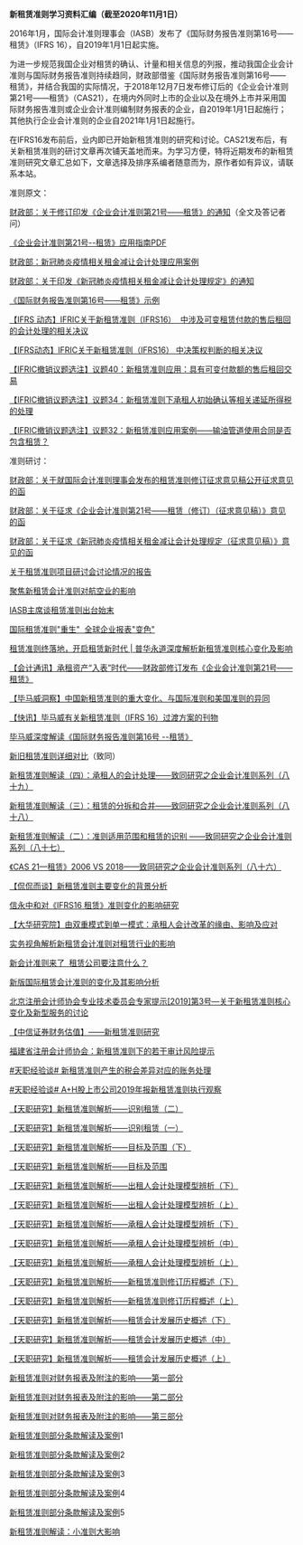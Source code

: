 **新租赁准则学习资料汇编（截至2020年11月1日）**

2016年1月，国际会计准则理事会（IASB）发布了《国际财务报告准则第16号——租赁》（IFRS 16），自2019年1月1日起实施。

为进一步规范我国企业对租赁的确认、计量和相关信息的列报，推动我国企业会计准则与国际财务报告准则持续趋同，财政部借鉴《国际财务报告准则第16号——租赁》，并结合我国的实际情况，于2018年12月7日发布修订后的《企业会计准则第21号——租赁》（CAS21），在境内外同时上市的企业以及在境外上市并采用国际财务报告准则或企业会计准则编制财务报表的企业，自2019年1月1日起施行；其他执行企业会计准则的企业自2021年1月1日起施行。

在IFRS16发布前后，业内即已开始新租赁准则的研究和讨论。CAS21发布后，有关新租赁准则的研讨文章再次铺天盖地而来。为学习方便，特将近期发布的新租赁准则研究文章汇总如下，文章选择及排序系编者随意而为，原作者如有异议，请联系本站。

  

准则原文：

[财政部：关于修订印发《企业会计准则第21号——租赁》的通知](http://mp.weixin.qq.com/s?__biz=MzA4ODM0NDQyMg==&mid=2655770223&idx=1&sn=8cab0cd20914abe01c3591d1cd41eb41&chksm=8b94e466bce36d70f56fcadc75a40355028b5dd8633ac7897f309f84f76a2fd675edfa0a0a76&scene=21#wechat_redirect)（全文及答记者问）

[《企业会计准则第21号--租赁》应用指南PDF](http://mp.weixin.qq.com/s?__biz=MzA5NDE2MzAzOQ==&mid=2650359536&idx=3&sn=396a70707a60db281eab0ea93e06fa1e&chksm=885f3fc0bf28b6d61b0065aa8cf47179052935ba5a04a91fc28280a509652a45b5c7ae7c0b7a&scene=21#wechat_redirect)

[财政部：新冠肺炎疫情相关租金减让会计处理应用案例](http://mp.weixin.qq.com/s?__biz=MzA4ODM0NDQyMg==&mid=2655773722&idx=1&sn=c37b6c1f006de1b134ee70839c06b283&chksm=8b94d613bce35f051a75d0a81d41d5910022659345faa29088b0115abd3932451cce0407469b&scene=21#wechat_redirect)  

[财政部：关于印发《新冠肺炎疫情相关租金减让会计处理规定》的通知](http://mp.weixin.qq.com/s?__biz=MzA4ODM0NDQyMg==&mid=2655773628&idx=1&sn=deb245c78149a647e646d7c920a6c39f&chksm=8b94d1b5bce358a3ee77375feede6ceffe9f93c47438a060daf7ea1f15a20ec338a6ccf7aeee&scene=21#wechat_redirect)

[《国际财务报告准则第16号——租赁》示例](http://mp.weixin.qq.com/s?__biz=MzA4ODM0NDQyMg==&mid=2655770235&idx=1&sn=d40530592506c29c78040794e9bb8f25&chksm=8b94e472bce36d64b4275877de3a751bac769422245926c543ba3d74e042376b5625ddc12946&scene=21#wechat_redirect)

[【IFRS 动态】IFRIC关于新租赁准则（IFRS16）  中涉及可变租赁付款的售后租回的会计处理的相关决议](http://mp.weixin.qq.com/s?__biz=MzA3MTMwMzIyMQ==&mid=2649776266&idx=1&sn=130a670b2b5055576125f5c9d0b3d621&chksm=872b69d0b05ce0c6cc28b1ed6b40352d169849a9e631e3b70f9d49391a6edcc286fd1b996283&scene=21#wechat_redirect)  

[【IFRS动态】IFRIC关于新租赁准则（IFRS16） 中决策权判断的相关决议](http://mp.weixin.qq.com/s?__biz=MzA3MTMwMzIyMQ==&mid=2649775961&idx=1&sn=5ab57f77b959f3947da67a316ac6e466&chksm=872b5603b05cdf1565cbf3aab0a16473c7807be500cedd20c40bf05ccb22fdd85c95a06dd664&scene=21#wechat_redirect)  

[【IFRIC撤销议题选注】议题40：新租赁准则应用：具有可变付款额的售后租回交易](http://mp.weixin.qq.com/s?__biz=MjM5MzYwMzEyMA==&mid=2649880620&idx=1&sn=d7f2f6c24d6ce813025ce4fb1ba4be43&chksm=be91d37389e65a650526e2879d43b5954af7fc1cbd960541fc0e4b4de2d4007b5857c48a61bd&scene=21#wechat_redirect)  

[【IFRIC撤销议题选注】议题34：新租赁准则下承租人初始确认等相关递延所得税的处理](http://mp.weixin.qq.com/s?__biz=MjM5MzYwMzEyMA==&mid=2649877702&idx=1&sn=1c8973afd9dd37f3f6c4ee72fd281bf7&chksm=be91c79989e64e8fe05b8fc5aa8e45e34e5166b34a5fbffd4bab504dea7c0f75c286bd6def21&scene=21#wechat_redirect)  

[【IFRIC撤销议题选注】议题32：新租赁准则应用案例——输油管道使用合同是否包含租赁？](http://mp.weixin.qq.com/s?__biz=MjM5MzYwMzEyMA==&mid=2649877655&idx=1&sn=e2201a95b8e4d0aba71a28281c94dcee&chksm=be91c7c889e64ede3bd8f079a3833e651af5aaa45e6aabcb1420ca35701d15e4a822df6d38bf&scene=21#wechat_redirect)  

  

准则研讨：

[财政部：关于就国际会计准则理事会发布的租赁准则修订征求意见稿公开征求意见的函](http://mp.weixin.qq.com/s?__biz=MzA4ODM0NDQyMg==&mid=2655773149&idx=2&sn=35a414e147e741447364ad9a7adaa521&chksm=8b94d3d4bce35ac2f80efad5ec9a9b5d41c7d3f7501ae7088dbfa917e7f9ea3195493f209486&scene=21#wechat_redirect)

[财政部：关于征求《企业会计准则第21号——租赁（修订）（征求意见稿）》意见的函](http://mp.weixin.qq.com/s?__biz=MzA4ODM0NDQyMg==&mid=2655768294&idx=1&sn=196fb921c0d49e53a987e62f3afaf4a0&chksm=8b94fcefbce375f9670af3a651e6d57abd50840069fefdb1915235a9c8ca15252acfd90c7d81&scene=21#wechat_redirect)

[财政部：关于征求《新冠肺炎疫情相关租金减让会计处理规定（征求意见稿）》意见的函](http://mp.weixin.qq.com/s?__biz=MzA4ODM0NDQyMg==&mid=2655773308&idx=1&sn=cb50f4fbb224fcdedcc11750704ca54a&chksm=8b94d075bce3596317980a9f6c6a0a9dcdde8eaaabeeb0be4b38e317fc6f0d65b8fe37d965ee&scene=21#wechat_redirect)  

[关于租赁准则项目研讨会讨论情况的报告](http://mp.weixin.qq.com/s?__biz=MzA4ODM0NDQyMg==&mid=2655768844&idx=1&sn=382d0044a9165d0fccda7ab9e71ab5ad&chksm=8b94e305bce36a13aa59629e5046bec6f47281e0669921dc1652e2e10c4ebf3ca53c0edd5288&scene=21#wechat_redirect)

[聚焦新租赁会计准则对航空业的影响](http://mp.weixin.qq.com/s?__biz=MzA4ODM0NDQyMg==&mid=2655766391&idx=1&sn=f195bdae72ec13c9804ddb232200dc74&scene=21#wechat_redirect)

[IASB主席谈租赁准则出台始末](http://mp.weixin.qq.com/s?__biz=MzA4ODM0NDQyMg==&mid=408141417&idx=1&sn=6707087d3946ad4f969b0552c1f1cf8e&scene=21#wechat_redirect)

[国际租赁准则"重生"  全球企业报表"变色"](http://mp.weixin.qq.com/s?__biz=MzA4ODM0NDQyMg==&mid=404304875&idx=1&sn=d4fdac8815bac97208fc467b4c8c97d1&scene=21#wechat_redirect)

[租赁准则终落地，开启租赁新时代 | 普华永道深度解析新租赁准则核心变化及影响](http://mp.weixin.qq.com/s?__biz=MzA3NDE4MjAxNQ==&mid=2654733252&idx=1&sn=16661a16f22b5bf2a98adf01cc2d3a98&chksm=84cb1fd4b3bc96c211558bce073e4b1c213be35086bc502ca97f22dbdda9c0dc736c39c6947e&scene=21#wechat_redirect)

[【会计通讯】承租资产“入表”时代——财政部修订发布《企业会计准则第21号——租赁》](http://mp.weixin.qq.com/s?__biz=MjM5OTYyODg4MQ==&mid=2653730174&idx=2&sn=20794377cb6fcf63bbbd5b2ce2638794&chksm=bce08c408b970556bdc66fc5a8ead5d38ff6383f7a4d06cfda983ec423847bcdaab499c36a14&scene=21#wechat_redirect)

[【毕马威洞察】中国新租赁准则的重大变化、与国际准则和美国准则的异同](http://mp.weixin.qq.com/s?__biz=MzA4OTExODQyMQ==&mid=2665820295&idx=2&sn=871c76c0ed239d97d314fc550bcb371a&chksm=8b0e533dbc79da2b39ba01df4a129f0d3128361ced505db50829a6c871aa410ded3432b5ce99&scene=21#wechat_redirect)

[【快讯】毕马威有关新租赁准则（IFRS 16）过渡方案的刊物](http://mp.weixin.qq.com/s?__biz=MzA4OTExODQyMQ==&mid=2665804290&idx=3&sn=7555854910d0b229ef21ab68b08a1772&chksm=8b0f91b8bc7818ae6c36a88dd3cf6ec00aa11037afb563affe93f05ae43ab93b76f92f2b373a&scene=21#wechat_redirect)

[毕马威深度解读《国际财务报告准则第16号 --租赁》](http://mp.weixin.qq.com/s?__biz=MzA5NDE2MzAzOQ==&mid=2650356238&idx=2&sn=fa6bdb727e62c07efa1f1c1eed73869b&chksm=885f433ebf28ca28c56b9e986e7249f61b101c7e93cba7e0ff6b40e87c8d98773f4583884dd6&scene=21#wechat_redirect)

[新旧租赁准则详细对比](http://mp.weixin.qq.com/s?__biz=MzA5NDE2MzAzOQ==&mid=2650356261&idx=1&sn=7b8cb602f8103cf882c9e6ad91311bee&chksm=885f4315bf28ca03a31dd61142ada6f2d899faeebab093f8cb85bf1728824722dcee10ea2762&scene=21#wechat_redirect)（致同）  

[新租赁准则解读（四）：承租人的会计处理——致同研究之企业会计准则系列（八十九）](http://mp.weixin.qq.com/s?__biz=MjM5MjUwNjk2NQ==&mid=2650039185&idx=1&sn=a791e5634d29a747c580d0c76368b5b3&chksm=bea5f6ab89d27fbd96735a7fdffbfd61310ffdbaa003af6044666e4a2c3896513426866a64ba&scene=21#wechat_redirect)  

[新租赁准则解读（三）：租赁的分拆和合并——致同研究之企业会计准则系列（八十八）](http://mp.weixin.qq.com/s?__biz=MjM5MjUwNjk2NQ==&mid=2650038938&idx=1&sn=5e1efa7bd3633dbad0d9162098b91f5e&chksm=bea5f7a089d27eb6be35de5aaf5efaee301c806eda70e3a1a3687730b540923a6cb59c1f3ec0&scene=21#wechat_redirect)  

[新租赁准则解读（二）：准则适用范围和租赁的识别 ——致同研究之企业会计准则系列（八十七）](http://mp.weixin.qq.com/s?__biz=MjM5MjUwNjk2NQ==&mid=2650038780&idx=1&sn=a3dc3ffe74894a951ad3bafc873cb0ef&chksm=bea5f4c689d27dd09f7d08c9792c9d3e5784f454bc71a0046353c52f982147474b28a9ffc36b&scene=21#wechat_redirect)  

[《CAS 21—租赁》2006 VS 2018——致同研究之企业会计准则系列（八十六）](http://mp.weixin.qq.com/s?__biz=MjM5MjUwNjk2NQ==&mid=2650038725&idx=1&sn=37689283a7d64070f0db51f52ab73436&chksm=bea5f4ff89d27de9c0a014f17f6892c208b9a99ec03dd8677d2b8f5420ed51397f369be66a5e&scene=21#wechat_redirect)

[【侃侃而谈】新租赁准则主要变化的背景分析](http://mp.weixin.qq.com/s?__biz=MzAxMzAyNzI4Ng==&mid=2651770252&idx=1&sn=e2e97df509080749450bd249b3008217&chksm=8052bf35b7253623a20ea9f23d55d1e8aba33391cb9fc3cf70877847cc8b49b17a184fd023e2&scene=21#wechat_redirect)

[信永中和对《IFRS16 租赁》准则变化的影响研究](http://mp.weixin.qq.com/s?__biz=MzA3MjU1NTQyNA==&mid=403030588&idx=1&sn=985c95e6094fc9f8ba4ca82e8b267965&scene=21#wechat_redirect)

[【大华研究院】由双重模式到单一模式：承租人会计改革的缘由、影响及应对](http://mp.weixin.qq.com/s?__biz=MzA3MTMwMzIyMQ==&mid=2649774168&idx=2&sn=126b625255f745f35948b485cb8310c5&chksm=872b5102b05cd814c22e2913afe85be91d72ce017fa13965fbdbadfe5ce212f5c71032edfcca&scene=21#wechat_redirect)

[实务视角解析新租赁会计准则对租赁行业的影响](http://mp.weixin.qq.com/s?__biz=MzIwNDQzNjIyNA==&mid=2247485926&idx=1&sn=0da09f01866eae7f0591ec8884da9874&chksm=96c16f89a1b6e69f5873ed68e6c16c25feb23f44207584007c5c705f50192a440ceb1a72d244&scene=21#wechat_redirect)

[新会计准则来了  租赁公司要注意什么？](http://mp.weixin.qq.com/s?__biz=MjM5NDkzMzI1MQ==&mid=2652361906&idx=1&sn=641db64fe4f01231235e986ce9544023&chksm=bd634bde8a14c2c8b22253e1307fb75b88e9d6f37f8e6b5db5bd022a9c84a8ae77cc2c109210&scene=21#wechat_redirect)

[新版国际租赁会计准则的变化及其影响分析](http://mp.weixin.qq.com/s?__biz=MzA4MDQ5NDYxOA==&mid=2653172373&idx=1&sn=46cd6fe319b0fd8ce70dd256dd2f8e89&chksm=8473fbe0b30472f61ee49781a6062d159d4a2be1bc2a314ce522463c4362ecefd03e647da8d4&scene=21#wechat_redirect)

[北京注册会计师协会专业技术委员会专家提示[2019]第3号—关于新租赁准则核心变化及新型服务的讨论](http://mp.weixin.qq.com/s?__biz=MzA4ODM0NDQyMg==&mid=2655771610&idx=2&sn=0b94f1a3409e70139af2a475b4dea38d&chksm=8b94e9d3bce360c5143c9413d7b509474537a0f7586050e378812e35e6e9b6656cb559598b77&scene=21#wechat_redirect)

[【中信证券财务估值】——新租赁准则研究](http://mp.weixin.qq.com/s?__biz=MzA4ODM0NDQyMg==&mid=2655771476&idx=1&sn=c24abb8ee890e8d223231eaa595f3fc3&chksm=8b94e95dbce3604b6a3db1d249cf8f2337453c8225d353054afffcb7e06c93daaf301df5a409&scene=21#wechat_redirect)

[福建省注册会计师协会：新租赁准则下的若干审计风险提示](http://mp.weixin.qq.com/s?__biz=MzA4ODM0NDQyMg==&mid=2655771135&idx=1&sn=422c39397037b548da52ace2108fe232&chksm=8b94ebf6bce362e00ab1c3a6dac3c385c40692a13b7d6723f20d9e3dd7cc88c0549152e30084&scene=21#wechat_redirect)

[#天职经验谈# 新租赁准则产生的税会差异对应的账务处理](http://mp.weixin.qq.com/s?__biz=MjM5MzYwMzEyMA==&mid=2649880859&idx=1&sn=122d15984af81bed59f2ebd4ed62cd0e&chksm=be91d24489e65b52e7b7c330c58ba4443e0691f7a0e1ff6e2c235bb1f78a43f05cd2bb5632f8&scene=21#wechat_redirect)  

[#天职经验谈# A+H股上市公司2019年报新租赁准则执行观察](http://mp.weixin.qq.com/s?__biz=MjM5MzYwMzEyMA==&mid=2649880766&idx=1&sn=831b933dd38127084bea064b9de83e40&chksm=be91d3e189e65af7d7cfb3fd733d8cbfc1d91508092fff67357de0d867c332bddff267043ead&scene=21#wechat_redirect)  

[【天职研究】新租赁准则解析——识别租赁（二）](http://mp.weixin.qq.com/s?__biz=MjM5MzYwMzEyMA==&mid=2649877775&idx=1&sn=e3630bab6c2faf789075f3ec128635d3&chksm=be91c65089e64f46693bd93c90b4c498882fe85fbba88380f4454472e340a9b5199d14a10236&scene=21#wechat_redirect)  

[【天职研究】新租赁准则解析——识别租赁（一）](http://mp.weixin.qq.com/s?__biz=MjM5MzYwMzEyMA==&mid=2649877769&idx=1&sn=9c612d893967150854d680d446485890&chksm=be91c65689e64f4064f868c19e33721c83d439f2bcccf414a06779cf46a8adf5f295d48980c1&scene=21#wechat_redirect)  

[【天职研究】新租赁准则解析——目标及范围（下）](http://mp.weixin.qq.com/s?__biz=MjM5MzYwMzEyMA==&mid=2649877696&idx=1&sn=c4ae918e049e3b64be7f2ad32665d729&chksm=be91c79f89e64e89d798b9ab33f82bd70f73d0f705b8d5249e8acda626fe12a88168c6d0ecfb&scene=21#wechat_redirect)  

[【天职研究】新租赁准则解析——目标及范围](http://mp.weixin.qq.com/s?__biz=MjM5MzYwMzEyMA==&mid=2649877668&idx=1&sn=39071268a828322e057d152208b32d5d&chksm=be91c7fb89e64eed17681b42e96c803666da6c2ccc6ae520e14d3a8cb0cc86549b5d8a72d0dd&scene=21#wechat_redirect)  

[【天职研究】新租赁准则解析——出租人会计处理模型辨析（下）](http://mp.weixin.qq.com/s?__biz=MjM5MzYwMzEyMA==&mid=2649877257&idx=1&sn=571d6fca309ed69f8795ce6c851ba907&chksm=be91c05689e6494025db75c9c289ed79cd9810be843887062bf02ea699d759d278f9326d80bf&scene=21#wechat_redirect)  

[【天职研究】新租赁准则解析——出租人会计处理模型辨析（上）](http://mp.weixin.qq.com/s?__biz=MjM5MzYwMzEyMA==&mid=2649877442&idx=1&sn=0b9887aaecb253ae39e07c6004bbf861&chksm=be91c09d89e6498b487117f32d1293dc0371c40038f2cc141adf654143c176a87bab48a2b898&scene=21#wechat_redirect)  

[【天职研究】新租赁准则解析——承租人会计处理模型辨析（下）](http://mp.weixin.qq.com/s?__biz=MjM5MzYwMzEyMA==&mid=2649877376&idx=1&sn=aea28462fd91c58975d7817fb9d1a2a1&chksm=be91c0df89e649c94bb43826f9af88f7e7bfd92e34a3d31bedbb63de43baf823c53dd7f0f576&scene=21#wechat_redirect)  

[【天职研究】新租赁准则解析——承租人会计处理模型辨析（中）](http://mp.weixin.qq.com/s?__biz=MjM5MzYwMzEyMA==&mid=2649877295&idx=1&sn=0dc0d331eee9603534cc4f9fdf945534&chksm=be91c07089e6496698e1a6e5bd94c7f0048f8205fc2286352e82d045b9018d769459d746ac26&scene=21#wechat_redirect)  

[【天职研究】新租赁准则解析——承租人会计处理模型辨析（上）](http://mp.weixin.qq.com/s?__biz=MjM5MzYwMzEyMA==&mid=2649877257&idx=1&sn=571d6fca309ed69f8795ce6c851ba907&chksm=be91c05689e6494025db75c9c289ed79cd9810be843887062bf02ea699d759d278f9326d80bf&scene=21#wechat_redirect)  

[【天职研究】新租赁准则解析——新租赁准则修订历程概述（下）](http://mp.weixin.qq.com/s?__biz=MjM5MzYwMzEyMA==&mid=2649877186&idx=1&sn=20dc2d3717de1e3ffcc0ac5bf0c623b5&chksm=be91c19d89e6488bf2fd8aa76da523c069a7865faebe135b416e365995fe02e3825d2eb14aaa&scene=21#wechat_redirect)  

[【天职研究】新租赁准则解析——新租赁准则修订历程概述（上）](http://mp.weixin.qq.com/s?__biz=MjM5MzYwMzEyMA==&mid=2649877129&idx=1&sn=5ccf844cebf8be320fb8882e396ec00f&chksm=be91c1d689e648c03d5ffffa56398f72f6890201598e1b404c812e5f00ac4386c2c9762b7c7e&scene=21#wechat_redirect)  

[【天职研究】新租赁准则解析——租赁会计发展历史概述（下）](http://mp.weixin.qq.com/s?__biz=MjM5MzYwMzEyMA==&mid=2649877084&idx=1&sn=e2e82015395a5daa81c291d624c2d054&chksm=be91c10389e648159f7a2dd82f9bf14570c64872f21f15fbf3cc9b3a98860542f0d596330ed4&scene=21#wechat_redirect)  

[【天职研究】新租赁准则解析——租赁会计发展历史概述（中）](http://mp.weixin.qq.com/s?__biz=MjM5MzYwMzEyMA==&mid=2649877061&idx=1&sn=97e2f686651d1790f614d8771a883428&chksm=be91c11a89e6480c99182c497f1d4c25662cdbb4f77cc22b4f0c4b1f3398303777c0aaad01ba&scene=21#wechat_redirect)  

[【天职研究】新租赁准则解析——租赁会计发展历史概述（上）](http://mp.weixin.qq.com/s?__biz=MjM5MzYwMzEyMA==&mid=2649877005&idx=1&sn=6d6937e583d2b50d60f194eecb115ff0&chksm=be91c15289e648440e8c0b9790fcba2cedf38ab43669509e831eb793d884fdcae17e56d28ddc&scene=21#wechat_redirect)  

[新租赁准则对财务报表及附注的影响——第一部分](http://mp.weixin.qq.com/s?__biz=MzU1NDkyMTE1Nw==&mid=2247487620&idx=1&sn=fdb3c010ce01d4ef6100caa8e0615e14&chksm=fbdd6d2eccaae438d568e192cd716796c96ddce70eca08dc0ee603f48a0e7dd83bceea9ddf2f&scene=21#wechat_redirect)  

[新租赁准则对财务报表及附注的影响——第二部分](http://mp.weixin.qq.com/s?__biz=MzU1NDkyMTE1Nw==&mid=2247487620&idx=2&sn=0de4c6f1a266c6711be9130d6ee78654&chksm=fbdd6d2eccaae43812fac97a709ef66b54c2134bf5f94ccee137476b77d3b9fe67f76ff299d0&scene=21#wechat_redirect)  

[新租赁准则对财务报表及附注的影响——第三部分](http://mp.weixin.qq.com/s?__biz=MzU1NDkyMTE1Nw==&mid=2247487620&idx=3&sn=e66bb7074330ddc7abc236257630127d&chksm=fbdd6d2eccaae4384194cfcf677894b4bf163658d4d829b820a562af375f1054c28de447dddf&scene=21#wechat_redirect)  

[新租赁准则部分条款解读及案例](http://mp.weixin.qq.com/s?__biz=MzU1NDkyMTE1Nw==&mid=2247486328&idx=1&sn=3e1e655bcbfa5e2b42b89bbdbdf896eb&chksm=fbdd76d2ccaaffc48e5cb880a0196461d85788fb4127e55c65353445f4a30af64bb46554f15f&scene=21#wechat_redirect)1  

[新租赁准则部分条款解读及案例](http://mp.weixin.qq.com/s?__biz=MzU1NDkyMTE1Nw==&mid=2247486346&idx=1&sn=7d01e68408b895937f009e9a91b750b0&chksm=fbdd7620ccaaff3631508196c85ad650e37b8cf257292cc2079be4d34801c3e0875dbf65f54c&scene=21#wechat_redirect)2  

[新租赁准则部分条款解读及案例](http://mp.weixin.qq.com/s?__biz=MzU1NDkyMTE1Nw==&mid=2247486355&idx=1&sn=5d20d500c542bb59aa04efd37e9da996&chksm=fbdd7639ccaaff2f718137f96fbb5526eb947a629ddc94c561d1e826e4204e28c4db6745f986&scene=21#wechat_redirect)3  

[新租赁准则部分条款解读及案例](http://mp.weixin.qq.com/s?__biz=MzU1NDkyMTE1Nw==&mid=2247486364&idx=1&sn=17d41d6425d00cce54d7c8438e0d7931&chksm=fbdd7636ccaaff20d8064be13ac6dfe49babff5bc0d8269ac5b8b7c2625351dd71705f671b54&scene=21#wechat_redirect)4  

[新租赁准则部分条款解读及案例](http://mp.weixin.qq.com/s?__biz=MzU1NDkyMTE1Nw==&mid=2247486371&idx=1&sn=1b71c68d449e7ea5e73e482d4538ee1c&chksm=fbdd7609ccaaff1f88adce63f1e1e5cbea9095a6c546befb50cd24466ca3061c9545d4dd9b40&scene=21#wechat_redirect)5  

[新租赁准则解读：小准则大影响](http://mp.weixin.qq.com/s?__biz=MzA5NDE2MzAzOQ==&mid=2650361674&idx=5&sn=2118d19b610063a5f1e45266153d2bcf&chksm=885f367abf28bf6c49f1479de5fd302a1e690610a6bb76ddc54b24c8e1654b961f20348f58fb&scene=21#wechat_redirect)